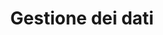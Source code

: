 ---
title: Gestione dei dati
id: session

build:
  list: always
  publishResources: true
  render: link

cascade:
  build:
    list: always
    publishResources: true
    render: always
---